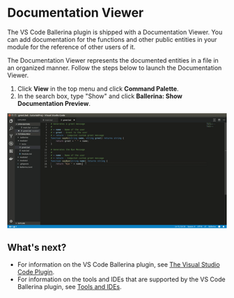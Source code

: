# Documentation Viewer

The VS Code Ballerina plugin is shipped with a Documentation Viewer. You can add documentation for the functions and other public entities in your module for the reference of other users of it. 

The Documentation Viewer represents the documented entities in a file in an organized manner. Follow the steps below to launch the Documentation Viewer.

1. Click **View** in the top menu and click **Command Palette**.
2. In the search box, type "Show" and click **Ballerina: Show Documentation Preview**.

![Documentation Viewer](../../images/documentation-viewer.gif)

## What's next?

 - For information on the VS Code Ballerina plugin, see [The Visual Studio Code Plugin](../vscode-plugin.md).
 - For information on the tools and IDEs that are supported by the VS Code Ballerina plugin, see [Tools and IDEs](../../tools-ides.md).
